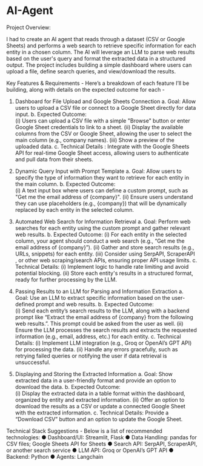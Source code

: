 # AI-Agent

Project Overview:

I had to create an AI agent that reads through a dataset (CSV or Google Sheets) and performs a web search to retrieve specific information for each entity in a chosen column. The AI will leverage an LLM to parse web results based on the user's query and format the extracted data in a structured output. The project includes building a simple dashboard where users can upload a file, define search queries, and view/download the results. 

Key Features & Requirements -
Here’s a breakdown of each feature I’ll be building, along with details on the expected outcome for each -

1. Dashboard for File Upload and Google Sheets Connection 
        a. Goal:  Allow users to upload a CSV file or connect to a Google Sheet directly for data input. 
	b. Expected Outcome:  
                 (i) Users can upload a CSV file with a simple "Browse" button or enter Google Sheet credentials to link to a sheet. 
                 (ii) Display the available columns from the CSV or Google Sheet, allowing the user to select the main column (e.g., company names). 
                 (iii) Show a preview of the uploaded data. 
        c. Technical Details : Integrate with the Google Sheets API for real-time Google Sheet access, allowing users to authenticate and pull data from their sheets. 

2. Dynamic Query Input with Prompt Template 
	a. Goal:  Allow users to specify the type of information they want to retrieve for each entity in the main column. 
	b. Expected Outcome:  
	         (i) A text input box where users can define a custom prompt, such as "Get me the email address of {company}". 
                 (ii) Ensure users understand they can use placeholders (e.g., {company}) that will be dynamically replaced by each entity in the selected column. 

3. Automated Web Search for Information Retrieval 
	a. Goal: Perform web searches for each entity using the custom prompt and gather relevant web results. 
	b. Expected Outcome: 
	          (i) For each entity in the selected column, your agent should conduct a web search (e.g., “Get me the email address of {company}”). 
                  (ii) Gather and store search results (e.g., URLs, snippets) for each entity. 
                  (iii) Consider using SerpAPI, ScraperAPI , or other web scraping/search APIs, ensuring proper API usage limits. 
	c. Technical Details: 
	           (i) Implement logic to handle rate limiting and avoid potential blocking. 
                   (ii) Store each entity's results in a structured format, ready for further processing by the LLM. 

4. Passing Results to an LLM for Parsing and Information Extraction 
	a. Goal:  Use an LLM to extract specific information based on the user-defined prompt and web results. 
	b. Expected Outcome:  
	         (i) Send each entity’s search results to the LLM, along with a backend prompt like “Extract the email address of {company} from the following web results.”. This prompt could be asked from the user as well. 
                 (ii) Ensure the LLM processes the search results and extracts the requested information (e.g., email, address, etc.) for each entity. 
	c. Technical Details: 
	          (i) Implement LLM integration (e.g., Groq or OpenAI’s GPT API) for processing the data.
                  (ii) Handle any errors gracefully, such as retrying failed queries or notifying the user if data retrieval is unsuccessful. 

5. Displaying and Storing the Extracted Information 
	a. Goal:  Show extracted data in a user-friendly format and provide an option to download the data. 
	b. Expected Outcome:  
	         (i) Display the extracted data in a table format within the dashboard, organized by entity and extracted information. 
                 (ii) Offer an option to download the results as a CSV or update a connected Google Sheet with the extracted information. 
	c. Technical Details: Provide a “Download CSV” button and an option to update the Google Sheet.  

Technical Stack Suggestions -
Below is a list of recommended technologies: 
●	Dashboard/UI: Streamlit, Flask
●	Data Handling: pandas for CSV files; Google Sheets API for Sheets
●	Search API: SerpAPI, ScraperAPI, or another search service
●	LLM API: Groq or OpenAI’s GPT API
●	Backend: Python
●	Agents: Langchain
